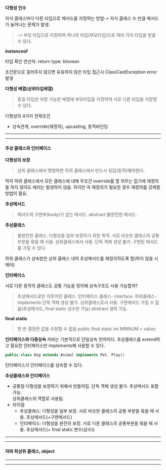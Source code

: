 
**다형성 인수**

자식 클래스마다 다른 타입으로 메서드를 지정하는 방법-> 자식 클래스 수 만큼 메서드가 늘어나는 문제가 발생.

> -> 부모 타입으로 지정하여 하나의 타입(부모타입)으로 여러 가지 타입을 받을 수 있다.

**instanceof**

타입 확인 연산자. return type: blooean

조건문으로 걸러주지 않으면 유효하지 않은 타입 접근시 ClassCastException error 발생


**다형성 배열(상위타입배열)**
> 동일 타입만 저장 가능한 배열에 부모타입을 지정하여 서로 다른 타입을 저장할 수 있다.

다형성의 4가지 전제조건
- 상속관계, override(재정의), upcasting, 동적바인딩

---
---

#### 추상 클래스와 인터페이스

**다형성의 보장**
> 상위 클래스에서 명령하면 하위 클래스에서 반드시 응답(동작)해야한다.

딱히 하위 클래스에서 모든 클래스에 대해 무조건 override를 할 의무는 없기에 재정의를 하지 않아도 에러는 발생하지 않음. 하지만 꼭 재정의가 필요한 경우 재정의를 강제할 방법이 필요.

**추상메서드**
> 메서드의 구현부(body)가 없는 메서드. abstract
> 불완전한 메서드.

**추상클래스**
> 불완전한 클래스. 
> 다형성을 일부 보장하기 위한 목적. 서로 비슷한 클래스의 공통부분을 묶을 때 사용.
> 상위클래스에서 사용. 단독 객체 생성 불가. 
> 구현된 메서드를 가질 수 있다.

하위 클래스가 상속받은 상위 클래스 내의 추상메서드를 재정의하도록 함(하지 않을 시 에러)


**인터페이스**

서로 다른 동작의 클래스도 공통 기능을 정의해 상속구조도 사용 가능할까?

> 추상메서드로만 이루어진 클래스. 
> 인터페이스 클래스- interface. 하위클래스-implements
> 단독 객체 생성 불가. 상위클래스로서 사용. 구현메서드 가질 수 없음(추상메서드, final static 상수만 가능)
> abstract 생략 가능.

**final static**
> 한 번 결정한 값을 수정할 수 없음
public final static int MINNUM = value;

**인터페이스와 다중상속**
자바는 기본적으로 단일상속 언어이다.
추상클래스를 extend하고 필요한 인터페이스만 implements해 사용할 수 있다.

```java
public class Dog extends Animal implements Pet, Play{}
```

인터페이스가 인터페이스를 상속할 수 있다.


**추상클래스와 인터페이스**
- 공통점 
    다형성을 보장하기 위해서 만들어짐. 
    단독 객체 생성 불가. 
    추상메서드 포함 가능.   
    상위클래스의 역할로 사용됨.
- 차이점
    - 추상클래스: 다형성을 일부 보장. 서로 비슷한 클래스의 공통 부분을 묶을 때 사용. 추상메서드(+구현메서드)
    - 인터페이스: 다형성을 완전히 보장. 서로 다른 클래스의 공통부분을 묶을 때 사용. 추상메서드(+ final static 변수(상수))

---
---

#### 자바 최상위 클래스, object


---
---
